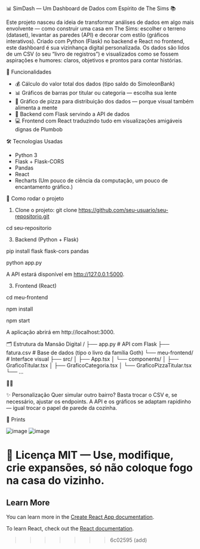 📊 SimDash — Um Dashboard de Dados com Espírito de The Sims 📚

Este projeto nasceu da ideia de transformar análises de dados em algo mais envolvente — como construir uma casa em The Sims: escolher o terreno (dataset), levantar as paredes (API) e decorar com estilo (gráficos interativos). Criado com Python (Flask) no backend e React no frontend, este dashboard é sua vizinhança digital personalizada.
Os dados são lidos de um CSV (o seu “livro de registros”) e visualizados como se fossem aspirações e humores: claros, objetivos e prontos para contar histórias.

🎯 Funcionalidades
- 💰 Cálculo do valor total dos dados (tipo saldo do SimoleonBank)
- 📊 Gráficos de barras por titular ou categoria — escolha sua lente
- 🧁 Gráfico de pizza para distribuição dos dados — porque visual também alimenta a mente
- 🔧 Backend com Flask servindo a API de dados
- 💻 Frontend com React traduzindo tudo em visualizações amigáveis dignas de Plumbob

🛠️ Tecnologias Usadas
- Python 3
- Flask + Flask-CORS
- Pandas
- React
- Recharts
(Um pouco de ciência da computação, um pouco de encantamento gráfico.)

🚀 Como rodar o projeto

1. Clone o projeto:
git clone https://github.com/seu-usuario/seu-repositorio.git

cd seu-repositorio

3. Backend (Python + Flask)
   
pip install flask flask-cors pandas

python app.py


A API estará disponível em http://127.0.0.1:5000.

3. Frontend (React)
   
cd meu-frontend

npm install

npm start


A aplicação abrirá em http://localhost:3000.

🗂️ Estrutura da Mansão Digital
/
├── app.py                # API com Flask
├── fatura.csv            # Base de dados (tipo o livro da família Goth)
└── meu-frontend/         # Interface visual
    ├── src/
    │   ├── App.tsx
    │   └── components/
    │       ├── GraficoTitular.tsx
    │       ├── GraficoCategoria.tsx
    │       └── GraficoPizzaTitular.tsx
    └── ...



✨ Personalização
Quer simular outro bairro? Basta trocar o CSV e, se necessário, ajustar os endpoints. A API e os gráficos se adaptam rapidinho — igual trocar o papel de parede da cozinha.

📸 Prints

![image](https://github.com/user-attachments/assets/a5038d1f-e022-4143-9950-c7bdbf1e562e)
![image](https://github.com/user-attachments/assets/f39ed4fd-926c-4456-8bca-87d7de853f86)


📜 Licença
MIT — Use, modifique, crie expansões, só não coloque fogo na casa do vizinho.
=======

## Learn More

You can learn more in the [Create React App documentation](https://facebook.github.io/create-react-app/docs/getting-started).

To learn React, check out the [React documentation](https://reactjs.org/).
>>>>>>> 6c02595 (add)
